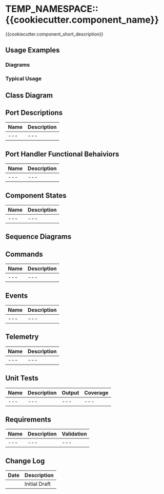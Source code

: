 # TEMP_NAMESPACE::{{cookiecutter.component_name}}

{{cookiecutter.component_short_description}}

## Usage Examples

### Diagrams

### Typical Usage

## Class Diagram

## Port Descriptions
| Name | Description |
|---|---|
|---|---|

## Port Handler Functional Behaiviors
| Name | Description |
|---|---|
|---|---|

## Component States
| Name | Description |
|---|---|
|---|---|

## Sequence Diagrams

## Commands
| Name | Description |
|---|---|
|---|---|

## Events
| Name | Description |
|---|---|
|---|---|

## Telemetry
| Name | Description |
|---|---|
|---|---|

## Unit Tests
| Name | Description | Output | Coverage |
|---|---|---|---|
|---|---|---|---|

## Requirements

| Name | Description | Validation |
|---|---|---|
|---|---|---|

## Change Log

| Date | Description |
|---|---|
| <TODAY> | Initial Draft |